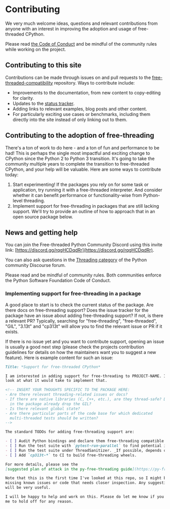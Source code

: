 # Contributing

We very much welcome ideas, questions and relevant contributions from anyone
with an interest in improving the adoption and usage of free-threaded CPython.

Please read [the Code of
Conduct](https://github.com/Quansight/.github/blob/master/CODE_OF_CONDUCT.md)
and be mindful of the community rules while working on the project.

## Contributing to this site

Contributions can be made through issues on and pull requests to the
[free-threaded-compatibility](https://github.com/Quansight-Labs/free-threaded-compatibility)
repository. Ways to contribute include:

- Improvements to the documentation, from new content to copy-editing for clarity.
- Updates to the [status tracker](https://py-free-threading.github.io/tracking/).
- Adding links to relevant examples, blog posts and other content.
- For particularly exciting use cases or benchmarks, including them directly
    into the site instead of only linking out to them.

## Contributing to the adoption of free-threading

There's a ton of work to do here - and a ton of fun and performance to be had!
This is perhaps the single most impactful and exciting change to CPython since
the Python 2 to Python 3 transition. It's going to take the community multiple
years to complete the transition to free-threaded CPython, and your help will
be valuable. Here are some ways to contribute today:

1. Start experimenting! If the packages you rely on for some task or application,
    try running it with a free-threaded interpreter. And consider whether it can
    benefit performance or functionality-wise from Python-level threading.
1. Implement support for free-threading in packages that are still lacking
    support. We'll try to provide an outline of how to approach that in an open
    source package below.

## News and getting help

You can join the Free-threaded Python Community Discord using this invite link:
[https://discord.gg/rqgHCDqdRr](https://discord.gg/rqgHCDqdRr).

You can also ask questions in the [Threading
category](https://discuss.python.org/c/threading/38) of the Python community
Discourse forum.

Please read and be mindful of community rules. Both communities enforce the
Python Software Foundation Code of Conduct.

### Implementing support for free-threading in a package

A good place to start is to check the current status of the package. Are there
docs on free-threading support? Does the issue tracker for the package have an
issue about adding free-threading support? If not, is there a relevant PR?
Typically, searching for "free-threading", "free-threaded", "GIL", "3.13t" and
"cp313t" will allow you to find the relevant issue or PR if it exists.

If there is no issue yet and you want to contribute support, opening an issue
is usually a good next step (please check the projects contribution guidelines
for details on how the maintainers want you to suggest a new feature). Here
is example content for such an issue:

```markdown
Title: *Support for free-threaded CPython*

I am interested in adding support for free-threading to PROJECT-NAME. I had a
look at what it would take to implement that.

<!-- INSERT YOUR THOUGHTS SPECIFIC TO THE PACKAGE HERE:
- Are there relevant threading-related issues or docs?
- If there are native libraries (C, C++, etc.), are they thread-safe? Does code
  in the package already drop the GIL?
- Is there relevant global state?
- Are there particular parts of the code base for which dedicated
  multi-threaded tests should be written?
-->

The standard TODOs for adding free-threading support are:

- [ ] Audit Python bindings and declare them free-threading compatible (xref https://py-free-threading.github.io/porting/#updating-extension-modules).
- [ ] Run the test suite with `pytest-run-parallel` to find potential issues, and fix them.
- [ ] Run the test suite under ThreadSanitizer. _If possible, depends on how many dependencies there are and if they run under TSan._
- [ ] Add `cp313t-*` to CI to build free-threading wheels.

For more details, please see the
[suggested plan of attack in the py-free-threading guide](https://py-free-threading.github.io/porting/#suggested-plan-of-attack).

Note that this is the first time I've looked at this repo, so I might be
missing known issues or code that needs closer inspection. Any suggestions here
will be very useful.

I will be happy to help and work on this. Please do let me know if you'd prefer
me to hold off for any reason.
```
